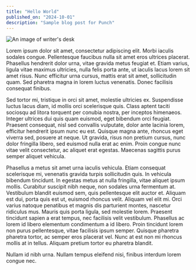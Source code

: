 ```yaml
---
title: "Hello World"
published_on: "2024-10-01"
description: "Sample blog post for Punch"
---
```


![An image of writer's desk](/images/hello-world.png)

Lorem ipsum dolor sit amet, consectetur adipiscing elit. Morbi iaculis sodales congue. Pellentesque faucibus nulla sit amet eros ultrices placerat. Phasellus hendrerit dolor urna, vitae gravida metus feugiat et. Etiam varius, ligula vitae maximus ultricies, nulla felis porta ante, ut iaculis lacus lorem sit amet risus. Nunc efficitur urna cursus, mattis erat sit amet, sollicitudin quam. Sed pharetra magna in lorem luctus venenatis. Donec facilisis consequat finibus.

Sed tortor mi, tristique in orci sit amet, molestie ultricies ex. Suspendisse luctus lacus diam, id mollis orci scelerisque quis. Class aptent taciti sociosqu ad litora torquent per conubia nostra, per inceptos himenaeos. Integer ultrices dui quis quam euismod, eget bibendum orci feugiat. Praesent consequat, nisl sed convallis vulputate, dolor ante lacinia lorem, efficitur hendrerit ipsum nunc eu est. Quisque magna ante, rhoncus eget viverra sed, posuere at neque. Ut gravida, risus non pretium cursus, nunc dolor fringilla libero, sed euismod nulla erat ac enim. Proin congue nunc vitae velit consectetur, ac aliquet erat egestas. Maecenas sagittis purus semper aliquet vehicula.

Phasellus a metus sit amet urna iaculis vehicula. Etiam consequat scelerisque mi, venenatis gravida turpis sollicitudin quis. In vehicula bibendum tincidunt. In egestas metus at nulla fringilla, vitae aliquet ipsum mollis. Curabitur suscipit nibh neque, non sodales urna fermentum at. Vestibulum blandit euismod sem, quis pellentesque elit auctor et. Aliquam est dui, porta quis est ut, euismod rhoncus velit. Aliquam vel elit mi. Orci varius natoque penatibus et magnis dis parturient montes, nascetur ridiculus mus. Mauris quis porta ligula, sed molestie lorem. Praesent tincidunt sapien a erat tempus, nec facilisis velit vestibulum. Phasellus ac lorem id libero elementum condimentum a id libero. Proin tincidunt lorem non purus pellentesque, vitae facilisis ipsum semper. Quisque pharetra pharetra tortor, ac semper eros placerat vel. Nunc at est non mi rhoncus mollis at in tellus. Aliquam pretium tortor eu pharetra blandit.

Nullam id nibh urna. Nullam tempus eleifend nisi, finibus interdum lorem congue nec.
